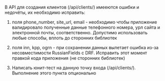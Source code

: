 В API для создания клиентов (/api/clients/) имееются ошибки и недочёты, их необходимо исправить:

1. поля phone_number, site_url, email - необходимо чтобы приложение валидировало полученные данные телефонного номера, урл сайта и электронной почты, соответственно.
Допустимо использовать любые способы, вплоть до сторонних библиотек

2. поля inn, kpp, ogrn - при сохранении данных вылетает ошибка из-за несовместимости RussianFields c DRF. Исправить этот момент правкой кода приложения (не сторонних библиотек)

3. Написать юнит-тест на данную точку входа (/api/clients/). Выполнение этого пункта опционально
